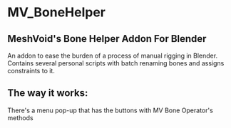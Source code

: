 # MV_BoneHelper

## **MeshVoid's Bone Helper Addon For Blender**

An addon to ease the burden of a process of manual rigging in Blender. Contains several personal scripts with batch renaming bones and assigns constraints to it.

## The way it works:

There's a menu pop-up that has the buttons with MV Bone Operator's methods